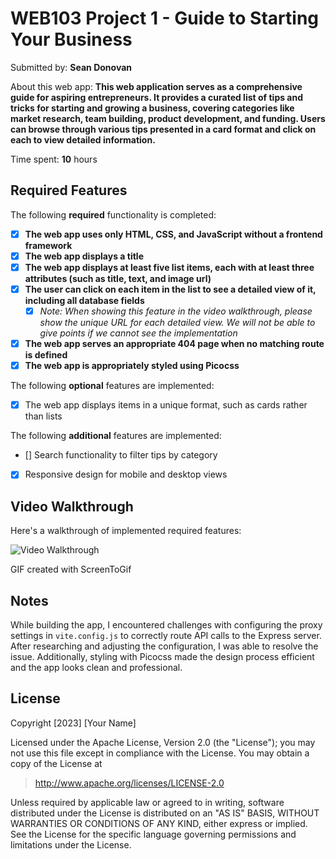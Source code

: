 # WEB103 Project 1 - Guide to Starting Your Business

Submitted by: **Sean Donovan**

About this web app: **This web application serves as a comprehensive guide for aspiring entrepreneurs. It provides a curated list of tips and tricks for starting and growing a business, covering categories like market research, team building, product development, and funding. Users can browse through various tips presented in a card format and click on each to view detailed information.**

Time spent: **10** hours

## Required Features

The following **required** functionality is completed:

<!-- Make sure to check off completed functionality below -->
- [x] **The web app uses only HTML, CSS, and JavaScript without a frontend framework**
- [x] **The web app displays a title**
- [x] **The web app displays at least five list items, each with at least three attributes (such as title, text, and image url)**
- [x] **The user can click on each item in the list to see a detailed view of it, including all database fields**
  - [x] *Note: When showing this feature in the video walkthrough, please show the unique URL for each detailed view. We will not be able to give points if we cannot see the implementation* 
- [x] **The web app serves an appropriate 404 page when no matching route is defined**
- [x] **The web app is appropriately styled using Picocss**

The following **optional** features are implemented:

- [x] The web app displays items in a unique format, such as cards rather than lists

The following **additional** features are implemented:

- [] Search functionality to filter tips by category
- [X] Responsive design for mobile and desktop views

## Video Walkthrough

Here's a walkthrough of implemented required features:

<img src='' title='' width='' alt='Video Walkthrough' />

<!-- Replace this with whatever GIF tool you used! -->
GIF created with ScreenToGif
<!-- Recommended tools:
[Kap](https://getkap.co/) for macOS
[ScreenToGif](https://www.screentogif.com/) for Windows
[peek](https://github.com/phw/peek) for Linux. -->

## Notes

While building the app, I encountered challenges with configuring the proxy settings in `vite.config.js` to correctly route API calls to the Express server. After researching and adjusting the configuration, I was able to resolve the issue. Additionally, styling with Picocss made the design process efficient and the app looks clean and professional.

## License

Copyright [2023] [Your Name]

Licensed under the Apache License, Version 2.0 (the "License"); you may not use this file except in compliance with the License. You may obtain a copy of the License at

> http://www.apache.org/licenses/LICENSE-2.0

Unless required by applicable law or agreed to in writing, software distributed under the License is distributed on an "AS IS" BASIS, WITHOUT WARRANTIES OR CONDITIONS OF ANY KIND, either express or implied. See the License for the specific language governing permissions and limitations under the License.
